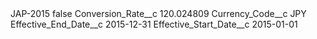<?xml version="1.0" encoding="UTF-8"?>
<CustomMetadata xmlns="http://soap.sforce.com/2006/04/metadata" xmlns:xsi="http://www.w3.org/2001/XMLSchema-instance" xmlns:xsd="http://www.w3.org/2001/XMLSchema">
    <label>JAP-2015</label>
    <protected>false</protected>
    <values>
        <field>Conversion_Rate__c</field>
        <value xsi:type="xsd:double">120.024809</value>
    </values>
    <values>
        <field>Currency_Code__c</field>
        <value xsi:type="xsd:string">JPY</value>
    </values>
    <values>
        <field>Effective_End_Date__c</field>
        <value xsi:type="xsd:date">2015-12-31</value>
    </values>
    <values>
        <field>Effective_Start_Date__c</field>
        <value xsi:type="xsd:date">2015-01-01</value>
    </values>
</CustomMetadata>
